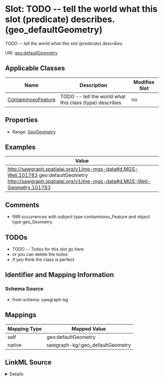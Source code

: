 

# Slot: TODO -- tell the world what this slot (predicate) describes. (geo_defaultGeometry)


_TODO -- tell the world what this slot (predicate) describes._





URI: [geo:defaultGeometry](http://www.opengis.net/ont/geosparql#defaultGeometry)



<!-- no inheritance hierarchy -->





## Applicable Classes

| Name | Description | Modifies Slot |
| --- | --- | --- |
| [ContaminosoFeature](../classes/ContaminosoFeature.md) | TODO -- tell the world what this class (type) describes |  no  |







## Properties

* Range: [GeoGeometry](../classes/GeoGeometry.md)






## Examples

| Value |
| --- |
| http://sawgraph.spatialai.org/v1/me-mgs-data#d.MGS-Well.101783 geo:defaultGeometry http://sawgraph.spatialai.org/v1/me-mgs-data#d.MGS-Well-Geometry.101783 |

## Comments

* 999 occurrences with subject type contaminoso_Feature and object type geo_Geometry.

## TODOs

* TODO -- Todos for this slot go here
* or you can delete the todos
* if you think the class is perfect.

## Identifier and Mapping Information







### Schema Source


* from schema: sawgraph-kg




## Mappings

| Mapping Type | Mapped Value |
| ---  | ---  |
| self | geo:defaultGeometry |
| native | sawgraph-kg/:geo_defaultGeometry |




## LinkML Source

<details>
```yaml
name: geo_defaultGeometry
description: TODO -- tell the world what this slot (predicate) describes.
title: TODO -- tell the world what this slot (predicate) describes.
todos:
- TODO -- Todos for this slot go here
- or you can delete the todos
- if you think the class is perfect.
comments:
- 999 occurrences with subject type contaminoso_Feature and object type geo_Geometry.
examples:
- value: http://sawgraph.spatialai.org/v1/me-mgs-data#d.MGS-Well.101783 geo:defaultGeometry
    http://sawgraph.spatialai.org/v1/me-mgs-data#d.MGS-Well-Geometry.101783
from_schema: sawgraph-kg
rank: 1000
slot_uri: geo:defaultGeometry
alias: geo_defaultGeometry
domain_of:
- contaminoso_Feature
subproperty_of: geo_hasGeometry
range: geo_Geometry

```
</details>